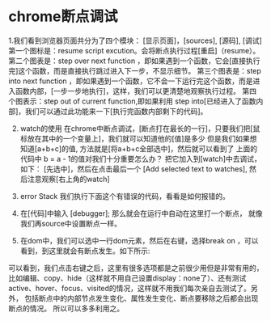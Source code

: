 # chrome断点调试
1.我们看到浏览器页面共分为了四个模块：
[显示页面]，[sources], [源码], [调试]
第一个图标是：resume script excution。会将断点执行过程[重启]（resume）。
第二个图表是：step over next function ，即如果遇到一个函数，它会[直接执行完]这个函数，而是直接执行跳过进入下一步，不显示细节。
第三个图表是：step into next function ，即如果遇到一个函数，它不会一下运行完这个函数，而是进入函数内部，[一步一步地执行]，这样，我们可以更清楚地观察执行过程。
第四个图表示：step out of current function,即如果利用 step into[已经进入了函数内部]，我们可以通过此功能来一下[执行完函数内部剩下的代码]。


2.  watch的使用
在chrome中断点调试，[断点打在最长的一行]，只要我们把[鼠标放在其中的一个变量上]，我们就可以知道他的[值]是多少
但是我们如果想知道[a+b+c]的值, 方法就是[将a+b+c全部选中]，然后就可以看到了
上面的代码中 b = a - 1的值对我们十分重要怎么办？  把它加入到[watch]中去调试，如下：
[先选中]，然后在点击最后一个 [Add selected text to watches], 然后注意观察[右上角的watch]

3. error Stack
    我们执行下面这个有错误的代码，看看是如何报错的。

4. 在[代码]中输入 [debugger];  那么就会在运行中自动在这里打一个断点， 就像我们再source中设置断点一样。  

5. 在dom中，我们可以选中一行dom元素，然后在右键，选择break on ，可以看到，到这里就会有断点发生。如下所示:

 



 

可以看到，我们点击右键之后，这里有很多选项都是之前很少用但是非常有用的，比如编辑、copy、hide（这样就不用自己设置display：none了）、还有测试active、hover、focus、visited的情况，这样就不用我们每次亲自去测试了。另外， 包括断点中的内部节点发生变化、属性发生变化、断点要移除之后都会出现断点的情况。  所以可以多多利用之。